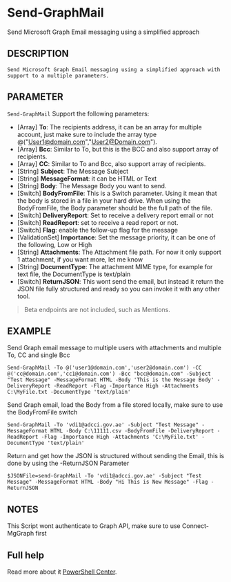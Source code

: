 # Send-GraphMail

Send Microsoft Graph Email messaging using a simplified approach

## DESCRIPTION

    Send Microsoft Graph Email messaging using a simplified approach with support to a multiple parameters.

## PARAMETER

````Send-GraphMail```` Support the following parameters:

- [Array] **To**: The recipients address, it can be an array for multiple account, just make sure to include the array type @("User1@domain.com","User2@Domain.com").
- [Array] **Bcc**: Similar to To, but this is the BCC and also support array of recipients.
- [Array] **CC**: Similar to To and Bcc, also support array of recipients.
- [String] **Subject**: The Message Subject
- [String] **MessageFormat**: it can be HTML or Text
- [String] **Body**: The Message Body you want to send.
- [Switch] **BodyFromFile**: This is a Switch parameter. Using it mean that the body is stored in a file in your hard drive. When using the BodyFromFile, the Body parameter should be the full path of the file.
- [Switch] **DeliveryReport**: Set to receive a delivery report email or not
- [Switch] **ReadReport**: set to receive a read report or not.
- [Switch] **Flag**: enable the follow-up flag for the message
- [ValidationSet] **Importance**: Set the message priority, it can be one of the following, Low or High
- [String] **Attachments**: The Attachment file path. For now it only support 1 attachment, if you want more, let me know
- [String] **DocumentType**: The attachment MIME type, for example for text file, the DocumentType is text/plain
- [Switch] **ReturnJSON**: This wont send the email, but instead it return the JSON file fully structured and ready so you can invoke it with any other tool.

> Beta endpoints are not included, such as Mentions.

## EXAMPLE

Send Graph email message to multiple users with attachments and multiple To, CC and single Bcc

```Send-GraphMail -To @('user1@domain.com','user2@domain.com') -CC @('cc@domain.com','cc1@domain.com') -Bcc "bcc@domain.com" -Subject "Test Message" -MessageFormat HTML -Body 'This is the Message Body' -DeliveryReport -ReadReport -Flag -Importance High -Attachments C:\MyFile.txt -DocumentType 'text/plain'```

Send Graph email, load the Body from a file stored locally, make sure to use the BodyFromFile switch

````Send-GraphMail -To 'vdi1@adcci.gov.ae' -Subject "Test Message" -MessageFormat HTML -Body C:\11111.csv -BodyFromFile -DeliveryReport -ReadReport -Flag -Importance High -Attachments 'C:\MyFile.txt' -DocumentType 'text/plain'````

Return and get how the JSON is structured without sending the Email, this is done by using the -ReturnJSON Parameter

````$JSONFile=send-GraphMail -To 'vdi1@adcci.gov.ae' -Subject "Test Message" -MessageFormat HTML -Body "Hi This is New Message" -Flag -ReturnJSON````

## NOTES

This Script wont authenticate to Graph API, make sure to use Connect-MgGraph first

## Full help

Read more about it [PowerShell Center](https://www.powershellcenter.com").
